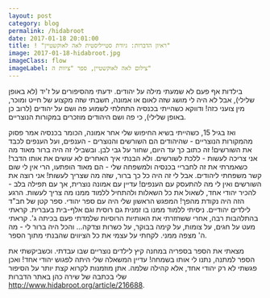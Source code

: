 ```yaml
---
layout: post
category: blog
permalink: /hidabroot
date: 2017-01-18 20:01:00
title: ! "ראיון הדברות: גיורת סטייליסטית לאה לאוקשטיין"
image: 2017-01-18-hidabroot.jpg
imageClass: flow
imageLabel: צילום לאה לאוקשטיין, ספר "ציוות ה"
---
```


בילדות אף פעם לא שמעתי מילה על יהודים.
ידעתי מהסיפורים על ז'יד (לא באופן שלילי), אבל לא היה לי מושג שזה לאום או אמונה, חשבתי שזה מקצוע של חייט ומוכר, מין צועני כזה!
ודווקא כשהייתי בכנסיה התחלתי לשמוע פה ושם על יהודים (לרוב כן באופן שלילי), כי פה ושם היהודים מוזכרים במקורות הנוצריים.

ואז בגיל 15, כשהייתי בשיא החיפוש שלי אחר אמונה, הכומר בכנסיה אמר פסוק מהמקורות הנוצריים - שהיהודים הם השורשים והנוצרים - הענפים, ועל הענפים לכבד את השורשים! זה כתוב כך עד היום, שחור על גבי לבן. ובשבילי זה היה ברור מאוד מה אני צריכה לעשות - ללכת לשורשים. ולא הבנתי איך האחרים לא עושים את אותו הדבר!
כשאמרתי את זה לחבריי בכנסיה ולמשפחה שלי - הם מאוד הופתעו, הרי אין לי שום קשר משפחתי ליהודים. אבל לי זה היה כל כך ברור, שזה מה שצריך לעשות! אני רוצה את השורשים ואין לי מה להתעסק עם הענפים!
עדיין עם אמונה נוצרית, אך עם תפילה בלב - להכיר יהודי אחד, לשאול את כל השאלות ולהתחיל ללמוד ממנו מה צריך לעשות. הרגע הזה היה נקודת מהפך!
המפגש הראשון שלי היה עם ספר יהודי. ספר קטן של חב"ד לילדים יהודיים. ניסיתי ללמוד ממנו בו זמנית גם רוסית וגם אלף-בית בעברית. קראתי בהתלהבות רבה, אחרי ששחזרתי את האותיות הרוסיות שלמדתי פעם בכיתה ג'. קראתי מעט על חגים, על צומות, על קימה בבוקר, על כשרות וצדקה... והכל היה ברור לי - מה ה' מצפה ממני. לקחתי על עצמי את כל הציווים שהבנתי מתוך הספר.

מצאתי את הספר בספריה במחנה קיץ לילדים נוצריים שבו עבדתי. וכשביקשתי את הספר למתנה, נתנו לי אותו בשמחה!
עדיין המשאלה שלי היתה לפגוש יהודי אחד! ואכן פגשתי לא רק יהודי אחד, אלא קהילה שלמה.
אתן מוזמנות לקרוא קצת יותר על הסיפור שלי בכתבה של שירה כהן באתר הדברות <http://www.hidabroot.org/article/216688>.
